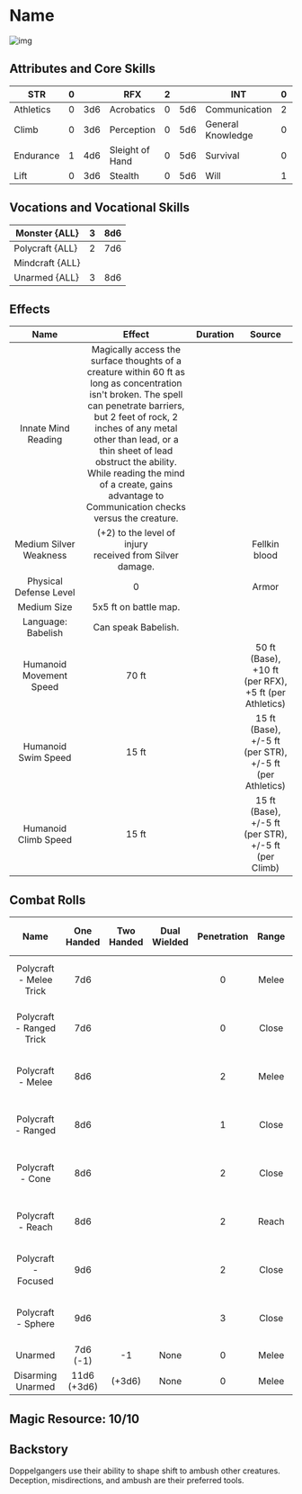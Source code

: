 # Name

![img]()

## Attributes and Core Skills

| STR       |   0   |       | RFX             |   2   |       | INT               |   0   |       |
| --------- | :---: | :---: | --------------- | :---: | :---: | ----------------- | :---: | :---: |
| Athletics |   0   |  3d6  | Acrobatics      |   0   |  5d6  | Communication     |   2   |  5d6  |
| Climb     |   0   |  3d6  | Perception      |   0   |  5d6  | General Knowledge |   0   |  3d6  |
| Endurance |   1   |  4d6  | Sleight of Hand |   0   |  5d6  | Survival          |   0   |  3d6  |
| Lift      |   0   |  3d6  | Stealth         |   0   |  5d6  | Will         |   1   |  4d6  |

## Vocations and Vocational Skills

| Monster {ALL}   |   3   |  8d6  |
| --------------- | :---: | :---: |
| Polycraft {ALL} |   2   |  7d6  |
| Mindcraft {ALL} |       |       |
| Unarmed {ALL}   |   3   |  8d6  |

## Effects

|          Name           |                                                                                                                                                                       Effect                                                                                                                                                                        | Duration |                          Source                          |
| :---------------------: | :-------------------------------------------------------------------------------------------------------------------------------------------------------------------------------------------------------------------------------------------------------------------------------------------------------------------------------------------------: | :------: | :------------------------------------------------------: |
|   Innate Mind Reading   | Magically access the surface thoughts of a creature within 60 ft as long as concentration isn't broken. The spell can penetrate barriers, but 2 feet of rock, 2 inches of any metal other than lead, or a thin sheet of lead obstruct the ability. While reading the mind of a create, gains advantage to Communication checks versus the creature. |          |                                                          |
| Medium Silver Weakness  |                                                                                                                                            (+2) to the level of injury<br />received from Silver damage.                                                                                                                                            |          |                      Fellkin blood                       |
| Physical Defense Level  |                                                                                                                                                                          0                                                                                                                                                                          |          |                          Armor                           |
|       Medium Size       |                                                                                                                                                                5x5 ft on battle map.                                                                                                                                                                |          |                                                          |
|   Language: Babelish    |                                                                                                                                                                 Can speak Babelish.                                                                                                                                                                 |          |                                                          |
| Humanoid Movement Speed |                                                                                                                                                                        70 ft                                                                                                                                                                        |          |  50 ft (Base), +10 ft (per RFX), +5 ft (per Athletics)   |
|   Humanoid Swim Speed   |                                                                                                                                                                        15 ft                                                                                                                                                                        |          | 15 ft (Base), +/-5 ft (per STR), +/-5 ft (per Athletics) |
|  Humanoid Climb Speed   |                                                                                                                                                                        15 ft                                                                                                                                                                        |          |   15 ft (Base), +/-5 ft (per STR), +/-5 ft (per Climb)   |

## Combat Rolls

|           Name           | One<br />Handed  | Two<br />Handed | Dual<br />Wielded | Penetration | Range |      Damage<br />Types       | Engageable<br />Opponents | Area Of<br />Effect | Resource<br />Class |
| :----------------------: | :--------------: | :-------------: | :---------------: | :---------: | :---: | :--------------------------: | :-----------------------: | :-----------------: | :-----------------: |
| Polycraft - Melee Trick  |       7d6        |                 |                   |      0      | Melee | Slash, Bludgeon, Hew, Pierce |           Rapid           |                     |        None         |
| Polycraft - Ranged Trick |       7d6        |                 |                   |      0      | Close | Slash, Bludgeon, Hew, Pierce |         Standard          |                     |        None         |
|    Polycraft - Melee     |       8d6        |                 |                   |      2      | Melee | Slash, Bludgeon, Hew, Pierce |           Rapid           |                     |      1 (Ichor)      |
|    Polycraft - Ranged    |       8d6        |                 |                   |      1      | Close | Slash, Bludgeon, Hew, Pierce |         Standard          |                     |      1 (Ichor)      |
|     Polycraft - Cone     |       8d6        |                 |                   |      2      | Close | Slash, Bludgeon, Hew, Pierce |          Focused          |        Cone         |      1 (Ichor)      |
|    Polycraft - Reach     |       8d6        |                 |                   |      2      | Reach | Slash, Bludgeon, Hew, Pierce |           Rapid           |                     |      1 (Ichor)      |
|   Polycraft - Focused    |       9d6        |                 |                   |      2      | Close | Slash, Bludgeon, Hew, Pierce |          Focused          |                     |      1 (Ichor)      |
|    Polycraft - Sphere    |       9d6        |                 |                   |      3      | Close | Slash, Bludgeon, Hew, Pierce |          Focused          |       Sphere        |      2 (Ichor)      |
|         Unarmed          |  7d6<br />(-1)   |       -1        |       None        |      0      | Melee |           Bludgeon           |           Rapid           |        None         |        None         |
|    Disarming Unarmed     | 11d6<br />(+3d6) |     (+3d6)      |       None        |      0      | Melee |           Bludgeon           |           Rapid           |        None         |        None         |

## Magic Resource: 10/10

## Backstory

Doppelgangers use their ability to shape shift to ambush other creatures. Deception, misdirections, and ambush are their preferred tools.
